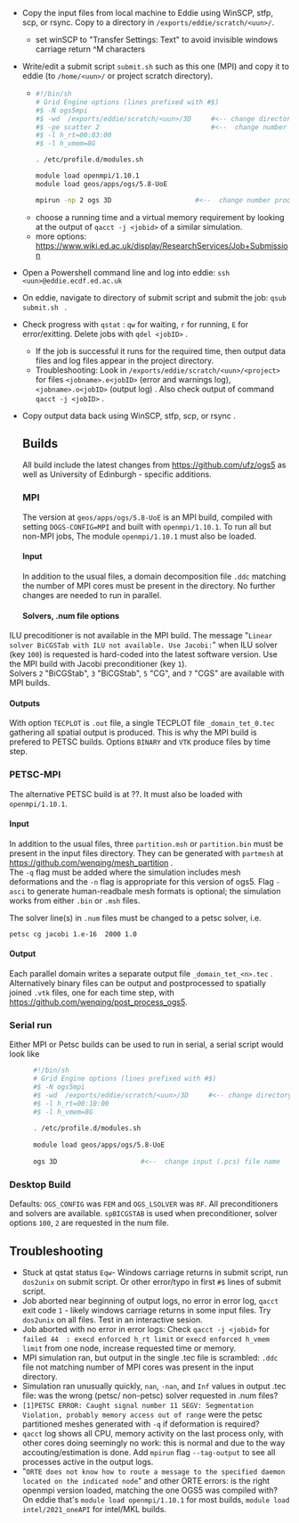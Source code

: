 - Copy the input files from local machine to Eddie using WinSCP, stfp, scp, or rsync.  Copy to a directory in ``/exports/eddie/scratch/<uun>/``.
	- set winSCP to "Transfer Settings: Text" to avoid invisible windows carriage return ^M characters
- Write/edit a submit script ``submit.sh`` such as this one (MPI) and copy it to eddie (to ``/home/<uun>/`` or project scratch directory).
	- ```bash
	  #!/bin/sh
	  # Grid Engine options (lines prefixed with #$)
	  #$ -N ogs5mpi 
	  #$ -wd  /exports/eddie/scratch/<uun>/3D     #<-- change directory of input files 
	  #$ -pe scatter 2                            #<--  change number to match domain decomp
	  #$ -l h_rt=00:03:00 
	  #$ -l h_vmem=8G
	  
	  . /etc/profile.d/modules.sh
	  
	  module load openmpi/1.10.1
	  module load geos/apps/ogs/5.8-UoE
	  
	  mpirun -np 2 ogs 3D                     #<--  change number processes and input (.pcs) file name
	  ```
	- choose a running time and a virtual memory requirement by looking at the output of ``qacct -j <jobid>`` of a similar simulation.
 	- more options: https://www.wiki.ed.ac.uk/display/ResearchServices/Job+Submission
- Open a Powershell command line and log into eddie: 
  ``ssh <uun>@eddie.ecdf.ed.ac.uk``
- On eddie, navigate to directory of submit script and submit the job:  ``qsub submit.sh `` .
  
- Check progress with ``qstat`` :  ``qw`` for waiting, ``r`` for running, ``E`` for error/exitting.  Delete jobs with ``qdel <jobID>`` .
  	- If the job is successful it runs for the required time, then output data files and log files appear in the project directory.
	- Troubleshooting:  Look in ``/exports/eddie/scratch/<uun>/<project>`` for files ``<jobname>.e<jobID>`` (error and warnings log), ``<jobname>.o<jobID>`` (output log) .  Also check output of command ``qacct -j <jobID>`` .
    
- Copy output data back using WinSCP, stfp, scp, or rsync .

  ## Builds
  All build include the latest changes from https://github.com/ufz/ogs5 as well as University of Edinburgh - specific additions.
  ### MPI
  The version at ``geos/apps/ogs/5.8-UoE`` is an MPI build, compiled with setting ``DOGS-CONFIG=MPI`` and built with ``openmpi/1.10.1``.  To run all but non-MPI jobs, The module ``openmpi/1.10.1`` must also be loaded.
  #### Input
  In addition to the usual files, a domain decomposition file ``.ddc`` matching the number of MPI cores must be present in the directory.  No further changes are needed to run in parallel.
  #### Solvers, .num file options
ILU precoditioner is not available in the MPI build.  The message "``Linear solver BiCGSTab with ILU not available. Use Jacobi:``" when ILU solver (key ``100``) is requested is hard-coded into the latest software version.  Use the MPI build with Jacobi preconditioner (key ``1``).  
Solvers ``2`` "BiCGStab", ``3`` "BiCGStab", ``5`` "CG", and ``7`` "CGS" are available with MPI builds.
 #### Outputs
 With option ``TECPLOT`` is ``.out`` file, a single TECPLOT file ``_domain_tet_0.tec`` gathering all spatial output is produced.  This is why the MPI build is prefered to PETSC builds.
  Options ``BINARY`` and ``VTK`` produce files by time step.
  ### PETSC-MPI
  The alternative PETSC build is at ??.  It must also be loaded with ``openmpi/1.10.1``.
  #### Input
   In addition to the usual files, three ``partition.msh`` or ``partition.bin`` must be present in the input files directory.  They can be generated with ``partmesh`` at https://github.com/wenqing/mesh_partition .  
   The ``-q`` flag must be added where the simulation includes mesh deformations and the ``-n`` flag is appropriate for this version of ogs5.  Flag ``-asci`` to generate human-readbale mesh formats is optional; the simulation works from either ``.bin`` or ``.msh`` files.

   The solver line(s) in ``.num`` files must be changed to a petsc solver, i.e.
```
petsc cg jacobi 1.e-16  2000 1.0
```
#### Output
Each parallel domain writes a separate output file ``_domain_tet_<n>.tec`` .
Alternatively binary files can be output and postprocessed to spatially joined ``.vtk`` files, one for each time step, with https://github.com/wenqing/post_process_ogs5.  
  ### Serial run
  Either MPI or Petsc builds can be used to run in serial, a serial script would look like 
```bash
	  #!/bin/sh
	  # Grid Engine options (lines prefixed with #$)
	  #$ -N ogs5mpi 
	  #$ -wd  /exports/eddie/scratch/<uun>/3D     #<-- change directory of input files 
	  #$ -l h_rt=00:10:00 
	  #$ -l h_vmem=8G
	  
	  . /etc/profile.d/modules.sh
	
	  module load geos/apps/ogs/5.8-UoE
	  
	  ogs 3D                     #<--  change input (.pcs) file name
```

### Desktop Build
Defaults: ``OGS_CONFIG`` was ``FEM`` and ``OGS_LSOLVER`` was ``RF``.  All preconditioners and solvers are available.  ``spBICGSTAB`` is used when preconditioner, solver options ``100``, ``2`` are requested in the num file.

## Troubleshooting

- Stuck at qstat status ``Eqw``- Windows carriage returns in submit script, run ``dos2unix`` on submit script.  Or other error/typo in first ``#$`` lines of submit script.
- Job aborted near beginning of output logs, no error in error log, ``qacct`` exit code ``1`` - likely windows carriage returns in some input files.  Try ``dos2unix`` on all files.  Test in an interactive sesion.
- Job aborted with no error in error logs:  Check ``qacct -j <jobid>`` for ``failed 44  : execd enforced h_rt limit`` or ``execd enforced h_vmem limit`` from one node, increase requested time or memory.
- MPI simulation ran, but output in the single .tec file is scrambled: ``.ddc`` file not matching number of MPI cores was present in the input directory.
- Simulation ran unusually quickly, ``nan``, ``-nan``, and ``Inf`` values in output .tec file: was the wrong (petsc/ non-petsc) solver requested in .num files?
- ``[1]PETSC ERROR: Caught signal number 11 SEGV: Segmentation Violation, probably memory access out of range`` were the petsc partitioned meshes generated with ``-q`` if deformation is required?
- ``qacct`` log shows all CPU, memory activity on the last process only, with other cores doing seemingly no work: this is normal and due to the way accouting/estimation is done. Add ``mpirun`` flag ``--tag-output`` to see all processes active in the output logs.
- "``ORTE does not know how to route a message to the specified daemon located on the indicated node``" and other ORTE errors: is the right openmpi version loaded, matching the one OGS5 was compiled with? On eddie that's  ``module load openmpi/1.10.1`` for most builds, ``module load intel/2021_oneAPI`` for intel/MKL builds.
